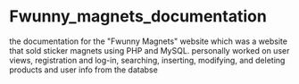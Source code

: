 # Fwunny_magnets_documentation
the documentation for the "Fwunny Magnets" website which was a website that sold sticker magnets using PHP and MySQL. 
personally worked on user views, registration and log-in, searching, inserting, modifying, and deleting products and user info from the databse
